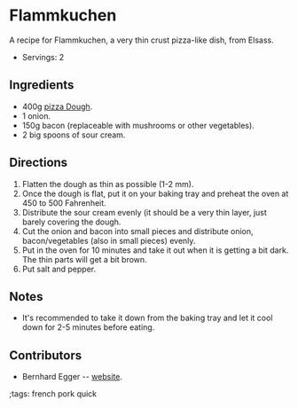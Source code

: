 # Flammkuchen

A recipe for Flammkuchen, a very thin crust pizza-like dish, from Elsass.

- Servings: 2

## Ingredients

- 400g [pizza Dough](pizza-dough).
- 1 onion.
- 150g bacon (replaceable with mushrooms or other vegetables).
- 2 big spoons of sour cream.

## Directions

1. Flatten the dough as thin as possible (1-2 mm).
2. Once the dough is flat, put it on your baking tray and preheat the oven at
   450 to 500 Fahrenheit.
3. Distribute the sour cream evenly (it should be a very thin layer, just barely
   covering the dough.
4. Cut the onion and bacon into small pieces and distribute onion,
   bacon/vegetables (also in small pieces) evenly.
5. Put in the oven for 10 minutes and take it out when it is getting a bit dark.
   The thin parts will get a bit brown.
6. Put salt and pepper.

## Notes

- It's recommended to take it down from the baking tray and let it cool down for
2-5 minutes before eating.

## Contributors

- Bernhard Egger -- [website](https://eggerbernhard.ch).

;tags: french pork quick
